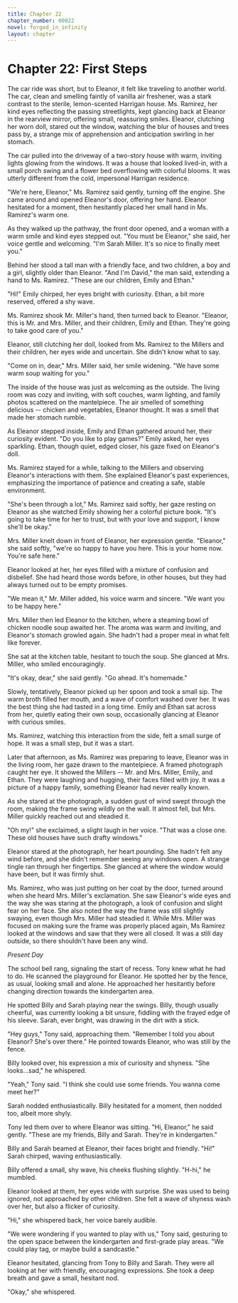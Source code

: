 ```yaml
---
title: Chapter 22
chapter_number: 00022
novel: forged_in_infinity
layout: chapter
---
```


# **Chapter 22: First Steps**

The car ride was short, but to Eleanor, it felt like traveling to
another world. The car, clean and smelling faintly of vanilla air
freshener, was a stark contrast to the sterile, lemon-scented Harrigan
house. Ms. Ramirez, her kind eyes reflecting the passing streetlights,
kept glancing back at Eleanor in the rearview mirror, offering small,
reassuring smiles. Eleanor, clutching her worn doll, stared out the
window, watching the blur of houses and trees pass by, a strange mix of
apprehension and anticipation swirling in her stomach.

The car pulled into the driveway of a two-story house with warm,
inviting lights glowing from the windows. It was a house that looked
lived-in, with a small porch swing and a flower bed overflowing with
colorful blooms. It was utterly different from the cold, impersonal
Harrigan residence.

"We're here, Eleanor," Ms. Ramirez said gently, turning off the engine.
She came around and opened Eleanor's door, offering her hand. Eleanor
hesitated for a moment, then hesitantly placed her small hand in Ms.
Ramirez's warm one.

As they walked up the pathway, the front door opened, and a woman with a
warm smile and kind eyes stepped out. "You must be Eleanor," she said,
her voice gentle and welcoming. "I'm Sarah Miller. It's so nice to
finally meet you."

Behind her stood a tall man with a friendly face, and two children, a
boy and a girl, slightly older than Eleanor. "And I'm David," the man
said, extending a hand to Ms. Ramirez. "These are our children, Emily
and Ethan."

"Hi!" Emily chirped, her eyes bright with curiosity. Ethan, a bit more
reserved, offered a shy wave.

Ms. Ramirez shook Mr. Miller's hand, then turned back to Eleanor.
"Eleanor, this is Mr. and Mrs. Miller, and their children, Emily and
Ethan. They're going to take good care of you."

Eleanor, still clutching her doll, looked from Ms. Ramirez to the
Millers and their children, her eyes wide and uncertain. She didn't know
what to say.

"Come on in, dear," Mrs. Miller said, her smile widening. "We have some
warm soup waiting for you."

The inside of the house was just as welcoming as the outside. The living
room was cozy and inviting, with soft couches, warm lighting, and family
photos scattered on the mantelpiece. The air smelled of something
delicious -- chicken and vegetables, Eleanor thought. It was a smell
that made her stomach rumble.

As Eleanor stepped inside, Emily and Ethan gathered around her, their
curiosity evident. "Do you like to play games?" Emily asked, her eyes
sparkling. Ethan, though quiet, edged closer, his gaze fixed on
Eleanor's doll.

Ms. Ramirez stayed for a while, talking to the Millers and observing
Eleanor's interactions with them. She explained Eleanor's past
experiences, emphasizing the importance of patience and creating a safe,
stable environment.

"She's been through a lot," Ms. Ramirez said softly, her gaze resting on
Eleanor as she watched Emily showing her a colorful picture book. "It's
going to take time for her to trust, but with your love and support, I
know she'll be okay."

Mrs. Miller knelt down in front of Eleanor, her expression gentle.
"Eleanor," she said softly, "we're so happy to have you here. This is
your home now. You're safe here."

Eleanor looked at her, her eyes filled with a mixture of confusion and
disbelief. She had heard those words before, in other houses, but they
had always turned out to be empty promises.

"We mean it," Mr. Miller added, his voice warm and sincere. "We want you
to be happy here."

Mrs. Miller then led Eleanor to the kitchen, where a steaming bowl of
chicken noodle soup awaited her. The aroma was warm and inviting, and
Eleanor's stomach growled again. She hadn't had a proper meal in what
felt like forever.

She sat at the kitchen table, hesitant to touch the soup. She glanced at
Mrs. Miller, who smiled encouragingly.

"It's okay, dear," she said gently. "Go ahead. It's homemade."

Slowly, tentatively, Eleanor picked up her spoon and took a small sip.
The warm broth filled her mouth, and a wave of comfort washed over her.
It was the best thing she had tasted in a long time. Emily and Ethan sat
across from her, quietly eating their own soup, occasionally glancing at
Eleanor with curious smiles.

Ms. Ramirez, watching this interaction from the side, felt a small surge
of hope. It was a small step, but it was a start.

Later that afternoon, as Ms. Ramirez was preparing to leave, Eleanor was
in the living room, her gaze drawn to the mantelpiece. A framed
photograph caught her eye. It showed the Millers -- Mr. and Mrs. Miller,
Emily, and Ethan. They were laughing and hugging, their faces filled
with joy. It was a picture of a happy family, something Eleanor had
never really known.

As she stared at the photograph, a sudden gust of wind swept through the
room, making the frame swing wildly on the wall. It almost fell, but
Mrs. Miller quickly reached out and steadied it.

"Oh my!" she exclaimed, a slight laugh in her voice. "That was a close
one. These old houses have such drafty windows."

Eleanor stared at the photograph, her heart pounding. She hadn't felt
any wind before, and she didn't remember seeing any windows open. A
strange tingle ran through her fingertips. She glanced at where the
window would have been, but it was firmly shut.

Ms. Ramirez, who was just putting on her coat by the door, turned around
when she heard Mrs. Miller's exclamation. She saw Eleanor's wide eyes
and the way she was staring at the photograph, a look of confusion and
slight fear on her face. She also noted the way the frame was still
slightly swaying, even though Mrs. Miller had steadied it. While Mrs.
Miller was focused on making sure the frame was properly placed again,
Ms Ramirez looked at the windows and saw that they were all closed. It
was a still day outside, so there shouldn\'t have been any wind.

*Present Day*

The school bell rang, signaling the start of recess. Tony knew what he
had to do. He scanned the playground for Eleanor. He spotted her by the
fence, as usual, looking small and alone. He approached her hesitantly
before changing direction towards the kindergarten area.

He spotted Billy and Sarah playing near the swings. Billy, though
usually cheerful, was currently looking a bit unsure, fiddling with the
frayed edge of his sleeve. Sarah, ever bright, was drawing in the dirt
with a stick.

"Hey guys," Tony said, approaching them. "Remember I told you about
Eleanor? She's over there." He pointed towards Eleanor, who was still by
the fence.

Billy looked over, his expression a mix of curiosity and shyness. "She
looks...sad," he whispered.

"Yeah," Tony said. "I think she could use some friends. You wanna come
meet her?"

Sarah nodded enthusiastically. Billy hesitated for a moment, then nodded
too, albeit more shyly.

Tony led them over to where Eleanor was sitting. "Hi, Eleanor," he said
gently. "These are my friends, Billy and Sarah. They're in
kindergarten."

Billy and Sarah beamed at Eleanor, their faces bright and friendly.
"Hi!" Sarah chirped, waving enthusiastically.

Billy offered a small, shy wave, his cheeks flushing slightly. "H-hi,"
he mumbled.

Eleanor looked at them, her eyes wide with surprise. She was used to
being ignored, not approached by other children. She felt a wave of
shyness wash over her, but also a flicker of curiosity.

"Hi," she whispered back, her voice barely audible.

"We were wondering if you wanted to play with us," Tony said, gesturing
to the open space between the kindergarten and first-grade play areas.
"We could play tag, or maybe build a sandcastle."

Eleanor hesitated, glancing from Tony to Billy and Sarah. They were all
looking at her with friendly, encouraging expressions. She took a deep
breath and gave a small, hesitant nod.

"Okay," she whispered.
